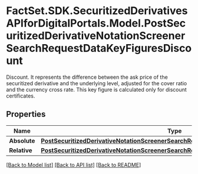 # FactSet.SDK.SecuritizedDerivativesAPIforDigitalPortals.Model.PostSecuritizedDerivativeNotationScreenerSearchRequestDataKeyFiguresDiscount
Discount. It represents the difference between the ask price of the securitized derivative and the underlying level, adjusted for the cover ratio and the currency cross rate. This key figure is calculated only for discount certificates.

## Properties

Name | Type | Description | Notes
------------ | ------------- | ------------- | -------------
**Absolute** | [**PostSecuritizedDerivativeNotationScreenerSearchRequestDataKeyFiguresDiscountAbsolute**](PostSecuritizedDerivativeNotationScreenerSearchRequestDataKeyFiguresDiscountAbsolute.md) |  | [optional] 
**Relative** | [**PostSecuritizedDerivativeNotationScreenerSearchRequestDataKeyFiguresDiscountRelative**](PostSecuritizedDerivativeNotationScreenerSearchRequestDataKeyFiguresDiscountRelative.md) |  | [optional] 

[[Back to Model list]](../README.md#documentation-for-models) [[Back to API list]](../README.md#documentation-for-api-endpoints) [[Back to README]](../README.md)

